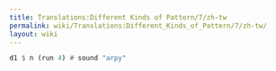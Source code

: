 ```yaml
---
title: Translations:Different Kinds of Pattern/7/zh-tw
permalink: wiki/Translations:Different_Kinds_of_Pattern/7/zh-tw/
layout: wiki
---
```


``` Haskell
d1 $ n (run 4) # sound "arpy"
```
